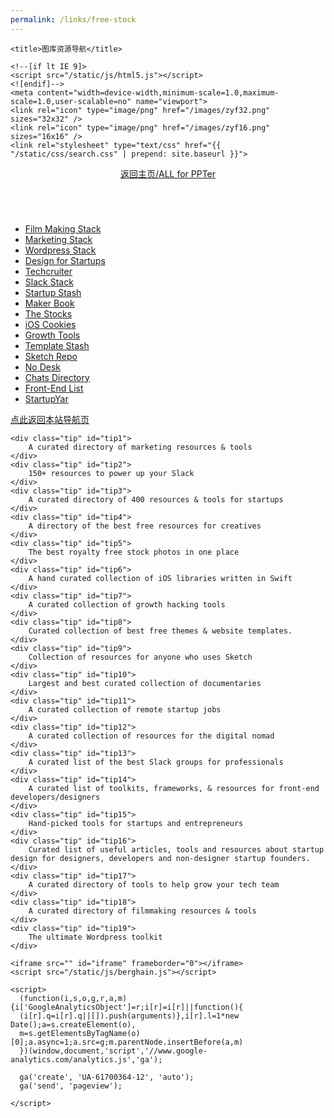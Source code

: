 ```yaml
---
permalink: /links/free-stock
---
```

<!DOCTYPE html>
<html lang="en">
<head>
	<meta charset="utf-8">
	<meta name="keywords" content="" >
	<meta name="description" content="便捷浏览你所需的所有图库网站" >
	<meta property="og:title" content="图库资源导航-职影房-free stock-All for PPTer" />
	<meta property="og:url" content="http://zhiyingfang.github.io/links/free-stock"/>
	<meta property="og:image" content=""/>
	<meta property="og:type" content="website" />
	
	<title>图库资源导航</title>
	
	<!--[if lt IE 9]>
	<script src="/static/js/html5.js"></script>
	<![endif]-->
	<meta content="width=device-width,minimum-scale=1.0,maximum-scale=1.0,user-scalable=no" name="viewport">
	<link rel="icon" type="image/png" href="/images/zyf32.png" sizes="32x32" />
	<link rel="icon" type="image/png" href="/images/zyf16.png" sizes="16x16" />
	<link rel="stylesheet" type="text/css" href="{{ "/static/css/search.css" | prepend: site.baseurl }}">
</head>
<body>
    <header>
        <div class="sponsor"></div>
        <a class="feedback" target="_blank" href="http://zhiyingfang.github.io">
            返回主页/ALL for PPTer
        </a>
    </header>
	<aside> 
        <div class="logo">  
            <img src="/images/logo1.svg" alt="" />
        </div>
        <ul>
            <li class="color3" data-target="http://www.filmmakingstack.com/" onmouseover="tooltip.pop(this, '#tip18', {cssClass: 'color3'})">
                <a href="javascript:;">
                    Film Making Stack
                </a>
            </li>
            <li class="color0" data-target="http://marketingstack.io/" onmouseover="tooltip.pop(this, '#tip1', {cssClass: 'color0'})">
                <a href="javascript:;">
                    Marketing Stack
                </a>
            </li>
            <li class="color0" data-target="http://www.wpconduct.com/" onmouseover="tooltip.pop(this, '#tip19', {cssClass: 'color0'})">
                <a href="javascript:;" class="new">
                    Wordpress Stack
                </a>
            </li>            
            <li class="color1" data-target="http://designforstartup.net/?ref=thestacks" onmouseover="tooltip.pop(this, '#tip16', {cssClass: 'color1'})">
                <a href="javascript:;">
                    Design for Startups
                </a>
            </li>
            <li class="color2" data-target="http://www.techcruiter.com/?ref=thestacks" onmouseover="tooltip.pop(this, '#tip17', {cssClass: 'color2'})">
                <a href="javascript:;">
                    Techcruiter
                </a>
            </li>
            <li class="color3" data-target="http://slackstack.io/" onmouseover="tooltip.pop(this, '#tip2', {cssClass: 'color3'})">
                <a href="javascript:;">
                    Slack Stack
                </a>
            </li>
            <li class="color0" data-target="http://startupstash.com/" onmouseover="tooltip.pop(this, '#tip3', {cssClass: 'color0'})">
                <a href="javascript:;">
                    Startup Stash
                </a>
            </li>
            <li class="color1" data-target="http://makerbook.net/" onmouseover="tooltip.pop(this, '#tip4', {cssClass: 'color1'})">
                <a href="javascript:;">
                    Maker Book
                </a>
            </li>
            <li class="color2" data-target="http://thestocks.im" onmouseover="tooltip.pop(this, '#tip5', {cssClass: 'color2'})">
                <a href="javascript:;">
                    The Stocks
                </a>
            </li>
            <li class="color3" data-target="http://www.ioscookies.com/" onmouseover="tooltip.pop(this, '#tip6', {cssClass: 'color3'})">
                <a href="javascript:;">
                    iOS Cookies
                </a>
            </li>
            <li class="color0" data-target="http://growthtools.io/" onmouseover="tooltip.pop(this, '#tip7', {cssClass: 'color0'})">
                <a href="javascript:;">
                    Growth Tools
                </a>
            </li>
            <li class="color1" data-target="http://www.templatestash.com/" onmouseover="tooltip.pop(this, '#tip8', {cssClass: 'color1'})">
                <a href="javascript:;">
                    Template Stash
                </a>
            </li>
            <li class="color2" data-target="http://sketchrepo.com/" onmouseover="tooltip.pop(this, '#tip9', {cssClass: 'color2'})">
                <a href="javascript:;">
                    Sketch Repo
                </a>
            </li>
<!--
            <li class="color" data-target="http://documentaryaddict.com/" onmouseover="tooltip.pop(this, '#tip10', {cssClass: 'color2'})">
                <a href="javascript:;">
                    Documentary Addict
                </a>
            </li>
-->
<!--
            <li class="color" data-target="http://jobs.remotive.io/" onmouseover="tooltip.pop(this, '#tip11', {cssClass: 'color3'})">
                <a href="javascript:;">
                    Remotive Jobs
                </a>
            </li>
-->
            <li class="color3" data-target="http://nodesk.co/" onmouseover="tooltip.pop(this, '#tip12', {cssClass: 'color3'})">
                <a href="javascript:;">
                    No Desk
                </a>
            </li>
            <li class="color0" data-target="http://chats.directory/" onmouseover="tooltip.pop(this, '#tip13', {cssClass: 'color0'})">
                <a href="javascript:;">
                    Chats Directory
                </a>
            </li>
            <li class="color1" data-target="https://balapastudio.co/frontendlist/" onmouseover="tooltip.pop(this, '#tip14', {cssClass: 'color1'})">
                <a href="javascript:;">
                    Front-End List
                </a>
            </li>
            <li class="color2" data-target="http://www.startupyar.com/" onmouseover="tooltip.pop(this, '#tip15', {cssClass: 'color2'})">
                <a href="javascript:;">
                    StartupYar
                </a>
            </li>
        </ul>
        <footer>
            <a href="http://panda.network?ref=thestacks" target="_blank">
            点此返回本站导航页
            </a>
        </footer>
	</aside>
	
    <div class="tip" id="tip1">
        A curated directory of marketing resources & tools
    </div>
    <div class="tip" id="tip2">
        150+ resources to power up your Slack
    </div>
    <div class="tip" id="tip3">
        A curated directory of 400 resources & tools for startups
    </div>
    <div class="tip" id="tip4">
        A directory of the best free resources for creatives
    </div>
    <div class="tip" id="tip5">
        The best royalty free stock photos in one place
    </div>
    <div class="tip" id="tip6">
        A hand curated collection of iOS libraries written in Swift
    </div>
    <div class="tip" id="tip7">
        A curated collection of growth hacking tools
    </div>
    <div class="tip" id="tip8">
        Curated collection of best free themes & website templates.
    </div>
    <div class="tip" id="tip9">
        Collection of resources for anyone who uses Sketch
    </div>
    <div class="tip" id="tip10">
        Largest and best curated collection of documentaries
    </div>
    <div class="tip" id="tip11">
        A curated collection of remote startup jobs
    </div>
    <div class="tip" id="tip12">
        A curated collection of resources for the digital nomad
    </div>
    <div class="tip" id="tip13">
        A curated list of the best Slack groups for professionals
    </div>
    <div class="tip" id="tip14">
        A curated list of toolkits, frameworks, & resources for front-end developers/designers
    </div>
    <div class="tip" id="tip15">
        Hand-picked tools for startups and entrepreneurs
    </div>
    <div class="tip" id="tip16">
        Curated list of useful articles, tools and resources about startup design for designers, developers and non-designer startup founders.
    </div>
    <div class="tip" id="tip17">
        A curated directory of tools to help grow your tech team
    </div>
    <div class="tip" id="tip18">
        A curated directory of filmmaking resources & tools
    </div>
    <div class="tip" id="tip19">
        The ultimate Wordpress toolkit
    </div>    
	
	<iframe src="" id="iframe" frameborder="0"></iframe>
	<script src="/static/js/berghain.js"></script>
	
    <script>
      (function(i,s,o,g,r,a,m){i['GoogleAnalyticsObject']=r;i[r]=i[r]||function(){
      (i[r].q=i[r].q||[]).push(arguments)},i[r].l=1*new Date();a=s.createElement(o),
      m=s.getElementsByTagName(o)[0];a.async=1;a.src=g;m.parentNode.insertBefore(a,m)
      })(window,document,'script','//www.google-analytics.com/analytics.js','ga');
    
      ga('create', 'UA-61700364-12', 'auto');
      ga('send', 'pageview');
    
    </script>
	
</body>
</html>

